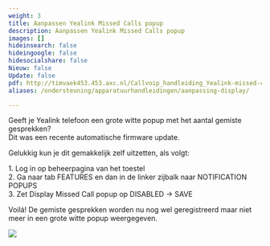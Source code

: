 ```yaml
---
weight: 3
title: Aanpassen Yealink Missed Calls popup
description: Aanpassen Yealink Missed Calls popup
images: []
hideinsearch: false
hideingoogle: false
hidesocialshare: false
Nieuw: false
Update: false
pdf: http://timvaek453.453.axc.nl/Callvoip_handleiding_Yealink-missed-calls-popup_121120MT.pdf
aliases: /ondersteuning/apparatuurhandleidingen/aanpassing-display/

---
```

Geeft je Yealink telefoon een grote witte popup met het aantal gemiste gesprekken?  
Dit was een recente automatische firmware update.

Gelukkig kun je dit gemakkelijk zelf uitzetten, als volgt:

1\. Log in op beheerpagina van het toestel  
2\. Ga naar tab FEATURES en dan in de linker zijbalk naar NOTIFICATION POPUPS  
3\. Zet Display Missed Call popup op DISABLED -> SAVE

Voilá! De gemiste gesprekken worden nu nog wel geregistreerd maar niet meer in een grote witte popup weergegeven.

![](https://res.cloudinary.com/callvoip/image/upload/v1605192547/unnamed_3_kqyu6m.jpg)
